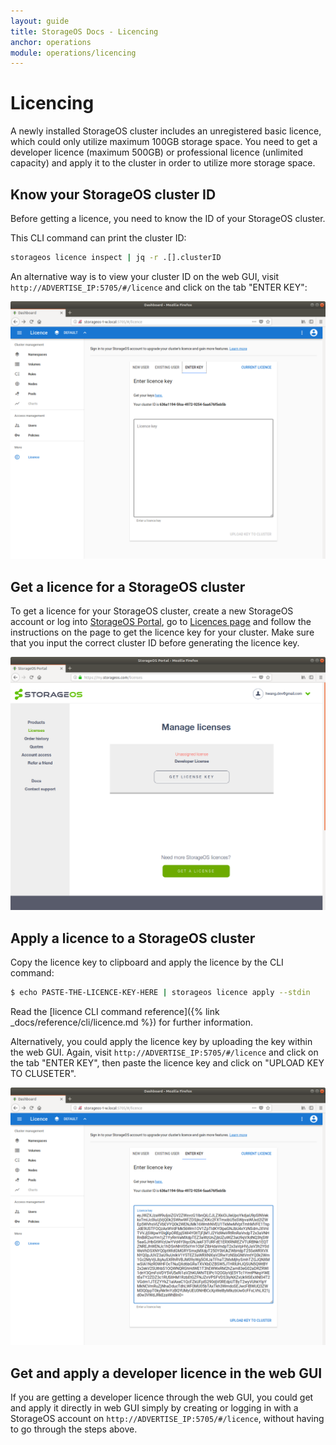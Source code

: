 ```yaml
---
layout: guide
title: StorageOS Docs - Licencing
anchor: operations
module: operations/licencing
---
```


# Licencing

A newly installed StorageOS cluster includes an unregistered basic licence, which could only utilize maximum 100GB
storage space. You need to get a developer licence (maximum 500GB) or professional licence (unlimited capacity) and
apply it to the cluster in order to utilize more storage space.

## Know your StorageOS cluster ID

Before getting a licence, you need to know the ID of your StorageOS cluster.

This CLI command can print the cluster ID:

```bash
storageos licence inspect | jq -r .[].clusterID
```

An alternative way is to view your cluster ID on the web GUI, visit `http://ADVERTISE_IP:5705/#/licence` and click on
the tab "ENTER KEY":

![View Cluster ID](/images/docs/operations/licencing/view-cluster-id.png)

## Get a licence for a StorageOS cluster

To get a licence for your StorageOS cluster, create a new StorageOS account or log into
[StorageOS Portal](https://my.storageos.com), go to [Licences page](https://my.storageos.com/licenses) and follow the
instructions on the page to get the licence key for your cluster. Make sure that you input the correct cluster ID before
generating the licence key.

![Get Licence](/images/docs/operations/licencing/get-licence.png)

## Apply a licence to a StorageOS cluster 

Copy the licence key to clipboard and apply the licence by the CLI command:

```bash
$ echo PASTE-THE-LICENCE-KEY-HERE | storageos licence apply --stdin
```

Read the [licence CLI command reference]({% link _docs/reference/cli/licence.md %}) for further information.

Alternatively, you could apply the licence key by uploading the key within the web GUI. Again, visit
`http://ADVERTISE_IP:5705/#/licence` and click on the tab "ENTER KEY", then paste the licence key and click on "UPLOAD
KEY TO CLUSETER".

![Apply Licence Key](/images/docs/operations/licencing/apply-licence-key.png)

## Get and apply a developer licence in the web GUI

If you are getting a developer licence through the web GUI, you could get and apply it directly in web GUI simply by
creating or logging in with a StorageOS account on `http://ADVERTISE_IP:5705/#/licence`, without having to go through
the steps above.